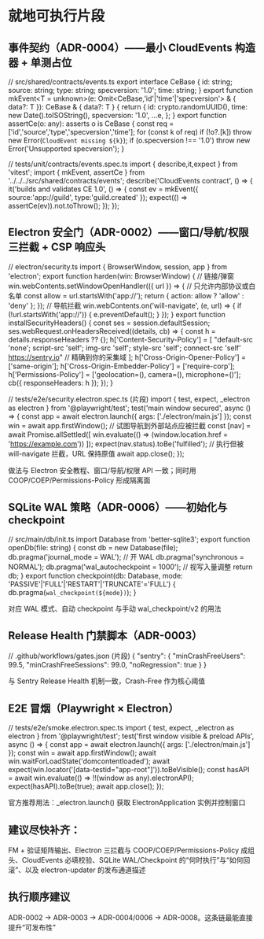 # 就地可执行片段

## 事件契约（ADR-0004）——最小 CloudEvents 构造器 + 单测占位
// src/shared/contracts/events.ts
export interface CeBase {
  id: string; source: string; type: string; specversion: '1.0'; time: string;
}
export function mkEvent<T = unknown>(e: Omit<CeBase,'id'|'time'|'specversion'> & { data?: T }): CeBase & { data?: T } {
  return {
    id: crypto.randomUUID(),
    time: new Date().toISOString(),
    specversion: '1.0',
    ...e,
  };
}
export function assertCe(o: any): asserts o is CeBase {
  const req = ['id','source','type','specversion','time'];
  for (const k of req) if (!o?.[k]) throw new Error(`CloudEvent missing ${k}`);
  if (o.specversion !== '1.0') throw new Error('Unsupported specversion');
}

// tests/unit/contracts/events.spec.ts
import { describe,it,expect } from 'vitest';
import { mkEvent, assertCe } from '../../../src/shared/contracts/events';
describe('CloudEvents contract', () => {
  it('builds and validates CE 1.0', () => {
    const ev = mkEvent({ source:'app://guild', type:'guild.created' });
    expect(() => assertCe(ev)).not.toThrow();
  });
});

## Electron 安全门（ADR-0002）——窗口/导航/权限三拦截 + CSP 响应头 

// electron/security.ts
import { BrowserWindow, session, app } from 'electron';
export function harden(win: BrowserWindow) {
  // 链接/弹窗
  win.webContents.setWindowOpenHandler(({ url }) => {
    // 只允许内部协议或白名单
    const allow = url.startsWith('app://');
    return { action: allow ? 'allow' : 'deny' };
  });
  // 导航拦截
  win.webContents.on('will-navigate', (e, url) => {
    if (!url.startsWith('app://')) { e.preventDefault(); }
  });
}
export function installSecurityHeaders() {
  const ses = session.defaultSession;
  ses.webRequest.onHeadersReceived((details, cb) => {
    const h = details.responseHeaders ?? {};
    h['Content-Security-Policy'] = [
      "default-src 'none'; script-src 'self'; img-src 'self'; style-src 'self'; connect-src 'self' https://sentry.io" // 精确到你的采集域
    ];
    h['Cross-Origin-Opener-Policy'] = ['same-origin'];
    h['Cross-Origin-Embedder-Policy'] = ['require-corp'];
    h['Permissions-Policy'] = ['geolocation=(), camera=(), microphone=()'];
    cb({ responseHeaders: h });
  });
}

// tests/e2e/security.electron.spec.ts (片段)
import { test, expect, _electron as electron } from '@playwright/test';
test('main window secured', async () => {
  const app = await electron.launch({ args: ['./electron/main.js'] });
  const win = await app.firstWindow();
  // 试图导航到外部站点应被拦截
  const [nav] = await Promise.allSettled([
    win.evaluate(() => (window.location.href = 'https://example.com'))
  ]);
  expect(nav.status).toBe('fulfilled'); // 执行但被 will-navigate 拦截，URL 保持原值
  await app.close();
});

做法与 Electron 安全教程、窗口/导航/权限 API 一致；同时用 COOP/COEP/Permissions-Policy 形成隔离面

## SQLite WAL 策略（ADR-0006）——初始化与 checkpoint

// src/main/db/init.ts
import Database from 'better-sqlite3';
export function openDb(file: string) {
  const db = new Database(file);
  db.pragma('journal_mode = WAL');           // 开 WAL
  db.pragma('synchronous = NORMAL');
  db.pragma('wal_autocheckpoint = 1000');    // 视写入量调整
  return db;
}
export function checkpoint(db: Database, mode: 'PASSIVE'|'FULL'|'RESTART'|'TRUNCATE'='FULL') {
  db.pragma(`wal_checkpoint(${mode})`);
}

对应 WAL 模式、自动 checkpoint 与手动 wal_checkpoint/v2 的用法

## Release Health 门禁脚本（ADR-0003）

// .github/workflows/gates.json (片段)
{
  "sentry": { "minCrashFreeUsers": 99.5, "minCrashFreeSessions": 99.0, "noRegression": true }
}

与 Sentry Release Health 机制一致，Crash-Free 作为核心阈值

## E2E 冒烟（Playwright × Electron）

// tests/e2e/smoke.electron.spec.ts
import { test, expect, _electron as electron } from '@playwright/test';
test('first window visible & preload APIs', async () => {
  const app = await electron.launch({ args: ['./electron/main.js'] });
  const win = await app.firstWindow();
  await win.waitForLoadState('domcontentloaded');
  await expect(win.locator('[data-testid="app-root"]')).toBeVisible();
  const hasAPI = await win.evaluate(() => !!(window as any).electronAPI);
  expect(hasAPI).toBe(true);
  await app.close();
});

官方推荐用法：_electron.launch() 获取 ElectronApplication 实例并控制窗口

## 建议尽快补齐：

FM + 验证矩阵输出、Electron 三拦截与 COOP/COEP/Permissions-Policy 成组头、CloudEvents 必填校验、SQLite WAL/Checkpoint 的“何时执行”与“如何回滚”、以及 electron-updater 的发布通道描述

## 执行顺序建议

ADR-0002 → ADR-0003 → ADR-0004/0006 → ADR-0008。这条链最能直接提升“可发布性”

